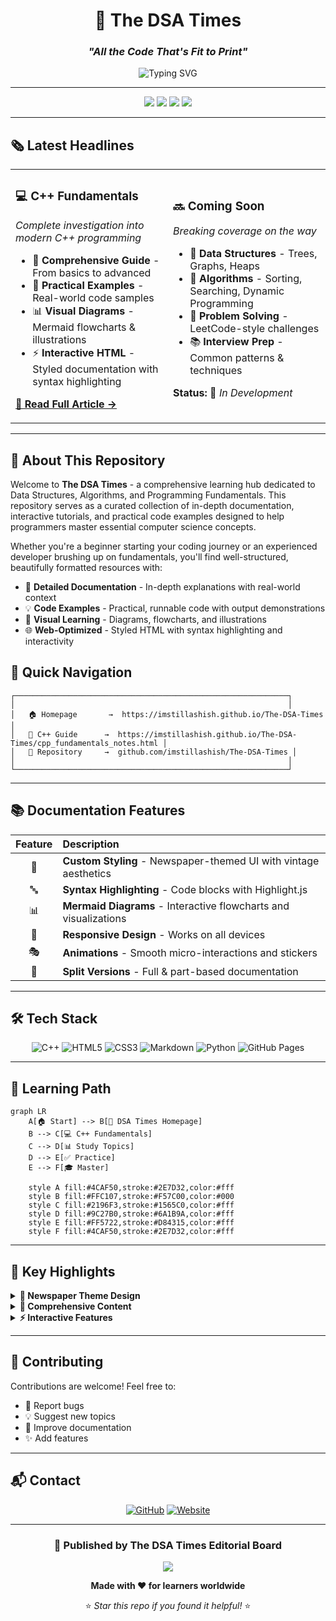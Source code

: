 <div align="center">

# 📰 The DSA Times
### *"All the Code That's Fit to Print"*

<img src="https://readme-typing-svg.herokuapp.com?font=Fira+Code&weight=600&size=28&duration=3000&pause=1000&color=D32F2F&center=true&vCenter=true&width=600&lines=Data+Structures+%26+Algorithms;Programming+Fundamentals;Learning+Resources;Code+Documentation" alt="Typing SVG" />

---

<p align="center">
  <img src="https://img.shields.io/badge/Programming-C++-00599C?style=for-the-badge&logo=cplusplus&logoColor=white" />
  <img src="https://img.shields.io/badge/Topics-DSA-FF6B6B?style=for-the-badge" />
  <img src="https://img.shields.io/badge/Status-Active-4CAF50?style=for-the-badge" />
  <img src="https://img.shields.io/badge/License-MIT-FFC107?style=for-the-badge" />
</p>

</div>

---

## 🗞️ **Latest Headlines**

<table>
<tr>
<td width="50%">

### 💻 C++ Fundamentals
*Complete investigation into modern C++ programming*

- 📖 **Comprehensive Guide** - From basics to advanced
- 🎯 **Practical Examples** - Real-world code samples
- 📊 **Visual Diagrams** - Mermaid flowcharts & illustrations
- ⚡ **Interactive HTML** - Styled documentation with syntax highlighting

**[📰 Read Full Article →](https://imstillashish.github.io/The-DSA-Times/cpp_fundamentals_notes.html)**

</td>
<td width="50%">

### 🔜 Coming Soon
*Breaking coverage on the way*

- 🌳 **Data Structures** - Trees, Graphs, Heaps
- 🔄 **Algorithms** - Sorting, Searching, Dynamic Programming
- 🎯 **Problem Solving** - LeetCode-style challenges
- 📚 **Interview Prep** - Common patterns & techniques

**Status:** 🚧 *In Development*

</td>
</tr>
</table>

---

## 📖 **About This Repository**

Welcome to **The DSA Times** - a comprehensive learning hub dedicated to Data Structures, Algorithms, and Programming Fundamentals. This repository serves as a curated collection of in-depth documentation, interactive tutorials, and practical code examples designed to help programmers master essential computer science concepts.

Whether you're a beginner starting your coding journey or an experienced developer brushing up on fundamentals, you'll find well-structured, beautifully formatted resources with:

- 📝 **Detailed Documentation** - In-depth explanations with real-world context
- 💡 **Code Examples** - Practical, runnable code with output demonstrations
- 🎨 **Visual Learning** - Diagrams, flowcharts, and illustrations
- 🌐 **Web-Optimized** - Styled HTML with syntax highlighting and interactivity

## 🚀 **Quick Navigation**

```ascii
┌─────────────────────────────────────────────────────────────┐
│                                                             │
│   🏠 Homepage       →  https://imstillashish.github.io/The-DSA-Times │
│   📘 C++ Guide      →  https://imstillashish.github.io/The-DSA-Times/cpp_fundamentals_notes.html │
│   💾 Repository     →  github.com/imstillashish/The-DSA-Times │
│                                                             │
└─────────────────────────────────────────────────────────────┘
```

---

## 📚 **Documentation Features**

<div align="center">

| Feature | Description |
|:-------:|:------------|
| 🎨 | **Custom Styling** - Newspaper-themed UI with vintage aesthetics |
| 🔤 | **Syntax Highlighting** - Code blocks with Highlight.js |
| 📊 | **Mermaid Diagrams** - Interactive flowcharts and visualizations |
| 📱 | **Responsive Design** - Works on all devices |
| 🎭 | **Animations** - Smooth micro-interactions and stickers |
| 📖 | **Split Versions** - Full & part-based documentation |

</div>

---

## 🛠️ **Tech Stack**

<div align="center">

![C++](https://img.shields.io/badge/C++-00599C?style=flat-square&logo=c%2B%2B&logoColor=white)
![HTML5](https://img.shields.io/badge/HTML5-E34F26?style=flat-square&logo=html5&logoColor=white)
![CSS3](https://img.shields.io/badge/CSS3-1572B6?style=flat-square&logo=css3&logoColor=white)
![Markdown](https://img.shields.io/badge/Markdown-000000?style=flat-square&logo=markdown&logoColor=white)
![Python](https://img.shields.io/badge/Python-3776AB?style=flat-square&logo=python&logoColor=white)
![GitHub Pages](https://img.shields.io/badge/GitHub_Pages-222222?style=flat-square&logo=github&logoColor=white)

</div>

---

## 🎯 **Learning Path**

```mermaid
graph LR
    A[🏠 Start] --> B[📰 DSA Times Homepage]
    B --> C[💻 C++ Fundamentals]
    C --> D[📊 Study Topics]
    D --> E[✅ Practice]
    E --> F[🎓 Master]
    
    style A fill:#4CAF50,stroke:#2E7D32,color:#fff
    style B fill:#FFC107,stroke:#F57C00,color:#000
    style C fill:#2196F3,stroke:#1565C0,color:#fff
    style D fill:#9C27B0,stroke:#6A1B9A,color:#fff
    style E fill:#FF5722,stroke:#D84315,color:#fff
    style F fill:#4CAF50,stroke:#2E7D32,color:#fff
```

---

## 🌟 **Key Highlights**

<details>
<summary><b>🎨 Newspaper Theme Design</b></summary>
<br>

- Classic serif typography (Libre Baskerville, Crimson Text)
- Vintage newspaper layout with columns
- Animated stickers (Breaking News, Featured, New!)
- Professional drop caps and article formatting

</details>

<details>
<summary><b>📖 Comprehensive Content</b></summary>
<br>

- **150+ pages** of detailed documentation
- **100+ code examples** with output blocks
- **Mermaid diagrams** for visual learning
- **Tables & comparisons** for quick reference

</details>

<details>
<summary><b>⚡ Interactive Features</b></summary>
<br>

- Copy buttons on code blocks
- Smooth scrolling navigation
- Responsive design for mobile
- Syntax highlighting with multiple themes

</details>

---

## 🤝 **Contributing**

Contributions are welcome! Feel free to:

- 🐛 Report bugs
- 💡 Suggest new topics
- 📝 Improve documentation
- ✨ Add features

---

## 📬 **Contact**

<div align="center">

[![GitHub](https://img.shields.io/badge/GitHub-@imstillashish-181717?style=for-the-badge&logo=github)](https://github.com/imstillashish)
[![Website](https://img.shields.io/badge/Website-DSA_Times-00599C?style=for-the-badge&logo=google-chrome&logoColor=white)](https://imstillashish.github.io/The-DSA-Times)

</div>

---

<div align="center">

### 📰 **Published by The DSA Times Editorial Board**

<img src="https://capsule-render.vercel.app/api?type=waving&color=gradient&customColorList=6,12,20&height=100&section=footer" />

**Made with ❤️ for learners worldwide**

⭐ *Star this repo if you found it helpful!* ⭐

</div>
